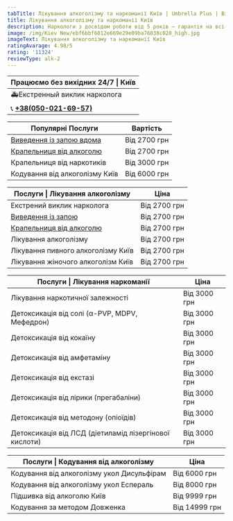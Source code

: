 ```yaml
---
tabTitle: Лікування алкоголізму та наркоманії Київ | Umbrella Plus | Від 2700 грн
title: Лікування алкоголізму та наркоманії Київ
description: Наркологи з досвідом роботи від 5 років – гарантія на всі послуги!
image: /img/Kiev New/ebf6bbf6812e669e29e09ba76038c020_high.jpg
imageText: Лікування алкоголізму та наркоманії Київ
ratingAvarage: 4.98/5
rating: '11324'
reviewType: alk-2
---
```


| Працюємо без вихідних 24/7 \| Київ          |
| ------------------------------------------- |
| 🚑Екстренный виклик нарколога               |
| 📞 **[+38(050-021-69-57)](tel:0500216957)** |

| Популярні Послуги                                             | Вартість     |
| ------------------------------------------------------------- | ------------ |
| [Виведення із запою вдома](Vivod-iz-zapoia-na-domy-kiev-ua)   | Від 2700 грн |
| [Крапельниця від алкоголю](Kapelnica_ot_alkogola_na_dom_kiev) | Від 2700 грн |
| Крапельниця від наркотиків                                    | Від 3000 грн |
| Кодування від алкоголізму Київ                                | Від 6000 грн |

| Послуги \| Лікування алкоголізму                       | Ціна         |
| ------------------------------------------------------ | ------------ |
| Екстрений виклик нарколога                             | Від 2700 грн |
| [Виведення із запою](Vivod-iz-zapoia-kiev-ua)          | Від 2700 грн |
| [Крапельниця від алкоголю](Kapelnica_ot_alkogola_kiev) | Від 2700 грн |
| Лікування алкоголізму                                  | Від 2700 грн |
| Лікування пивного алкоголізму Київ                     | Від 2700 грн |
| Лікування жіночого алкоголізм Київ                     | Від 2700 грн |

| Послуги \| Лікування наркоманії                        | Ціна         |
| ------------------------------------------------------ | ------------ |
| Лікування наркотичної залежності                       | Від 3000 грн |
| Детоксикація від солі (α-PVP, MDPV, Мефедрон)          | Від 3000 грн |
| Детоксикація від кокаїну                               | Від 3000 грн |
| Детоксикація від амфетаміну                            | Від 3000 грн |
| Детоксикація від екстазі                               | Від 3000 грн |
| Детоксикація від лірики (прегабаліни)                  | Від 3000 грн |
| Детоксикація від методону (опіоїдів)                   | Від 3000 грн |
| Детоксикація від ЛСД (діетиламід лізергінової кислоти) | Від 3000 грн |

| Послуги \| Кодування від алкоголізму       | Ціна          |
| ------------------------------------------ | ------------- |
| Кодування від алкоголізму укол Дисульфірам | Від 6000 грн  |
| Кодування від алкоголізму укол Еспераль    | Від 8000 грн  |
| Підшивка від алкоголю Київ                 | Від 9999 грн  |
| Кодування за методом Довженка              | Від 14999 грн |
